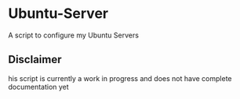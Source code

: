 # Ubuntu-Server
 A script to configure my Ubuntu Servers

## Disclaimer
his script is currently a work in progress and does not have complete documentation yet
